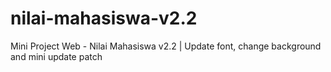 # nilai-mahasiswa-v2.2
Mini Project Web - Nilai Mahasiswa v2.2 | Update font, change background and mini update patch
